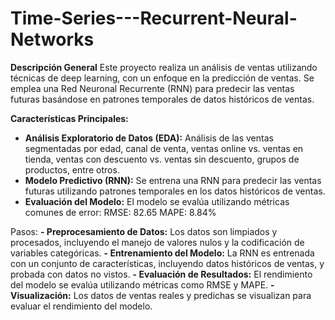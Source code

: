 # Time-Series---Recurrent-Neural-Networks

**Descripción General**
Este proyecto realiza un análisis de ventas utilizando técnicas de deep learning, con un enfoque en la predicción de ventas. Se emplea una Red Neuronal Recurrente (RNN) para predecir las ventas futuras basándose en patrones temporales de datos históricos de ventas.

**Características Principales:**

- **Análisis Exploratorio de Datos (EDA):**
Análisis de las ventas segmentadas por edad, canal de venta, ventas online vs. ventas en tienda, ventas con descuento vs. ventas sin descuento, grupos de productos, entre otros.
- **Modelo Predictivo (RNN):**
Se entrena una RNN para predecir las ventas futuras utilizando patrones temporales en los datos históricos de ventas.
- **Evaluación del Modelo:**
El modelo se evalúa utilizando métricas comunes de error:
RMSE: 82.65
MAPE: 8.84%

Pasos:
**- Preprocesamiento de Datos:** Los datos son limpiados y procesados, incluyendo el manejo de valores nulos y la codificación de variables categóricas.
**- Entrenamiento del Modelo:** La RNN es entrenada con un conjunto de características, incluyendo datos históricos de ventas, y probada con datos no vistos.
**- Evaluación de Resultados:** El rendimiento del modelo se evalúa utilizando métricas como RMSE y MAPE.
**- Visualización:** Los datos de ventas reales y predichas se visualizan para evaluar el rendimiento del modelo.
